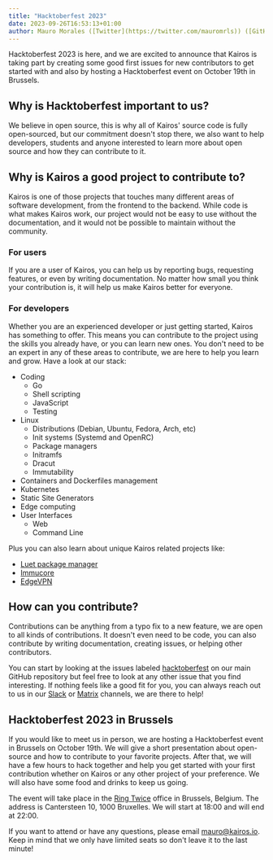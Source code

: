 ```yaml
---
title: "Hacktoberfest 2023"
date: 2023-09-26T16:53:13+01:00
author: Mauro Morales ([Twitter](https://twitter.com/mauromrls)) ([GitHub](https://github.com/mauromorales))
---
```


Hacktoberfest 2023 is here, and we are excited to announce that Kairos is taking part by creating some good first issues
for new contributors to get started with and also by hosting a Hacktoberfest event on October 19th in Brussels.

## Why is Hacktoberfest important to us?

We believe in open source, this is why all of Kairos' source code is fully open-sourced, but our commitment doesn't stop
there, we also want to help developers, students and anyone interested to learn more about open source and how they can
contribute to it.

## Why is Kairos a good project to contribute to?

Kairos is one of those projects that touches many different areas of software development, from the frontend to the
backend. While code is what makes Kairos work, our project would not be easy to use without the documentation, and it
would not be possible to maintain without the community.

### For users

If you are a user of Kairos, you can help us by reporting bugs, requesting features, or even by writing documentation.
No matter how small you think your contribution is, it will help us make Kairos better for everyone.

### For developers

Whether you are an experienced developer or just getting started, Kairos has something to offer. This means you can
contribute to the project using the skills you already have, or you can learn new ones. You don't need to be an expert
in any of these areas to contribute, we are here to help you learn and grow. Have a look at our stack: 

- Coding
  - Go
  - Shell scripting
  - JavaScript
  - Testing
- Linux
  - Distributions (Debian, Ubuntu, Fedora, Arch, etc)
  - Init systems (Systemd and OpenRC)
  - Package managers
  - Initramfs
  - Dracut
  - Immutability
- Containers and Dockerfiles management
- Kubernetes
- Static Site Generators
- Edge computing
- User Interfaces
  - Web
  - Command Line

Plus you can also learn about unique Kairos related projects like:

- [Luet package manager](https://github.com/mudler/luet)
- [Immucore](https://github.com/kairos-io/immucore/)
- [EdgeVPN](https://mudler.github.io/edgevpn/)

## How can you contribute?

Contributions can be anything from a typo fix to a new feature, we are open to all kinds of contributions. It doesn't
even need to be code, you can also contribute by writing documentation, creating issues, or helping other contributors.

You can start by looking at the issues labeled [hacktoberfest](https://github.com/kairos-io/kairos/issues?q=is%3Aissue+is%3Aopen+label%3Ahacktoberfest)
on our main GitHub repository but feel free to look at any other issue that you find interesting. If nothing feels like
a good fit for you, you can always reach out to us in our [Slack](https://join.slack.com/t/spectrocloudcommunity/shared_invite/zt-1k7wsz840-ugSsPKzZCP5gkasJ0kNpqw) or [Matrix](https://matrix.to/#/#kairos-io:matrix.org) channels, we are there to help!

## Hacktoberfest 2023 in Brussels

If you would like to meet us in person, we are hosting a Hacktoberfest event in Brussels on October 19th. We will give
a short presentation about open-source and how to contribute to your favorite projects. After that, we will have a few
hours to hack together and help you get started with your first contribution whether on Kairos or any other project of
your preference. We will also have some food and drinks to keep us going.

The event will take place in the [Ring Twice](https://ringtwice.be/) office in Brussels, Belgium. The address is
Cantersteen 10, 1000 Bruxelles. We will start at 18:00 and will end at 22:00.

If you want to attend or have any questions, please email mauro@kairos.io. Keep in mind that we only have limited seats
so don't leave it to the last minute!